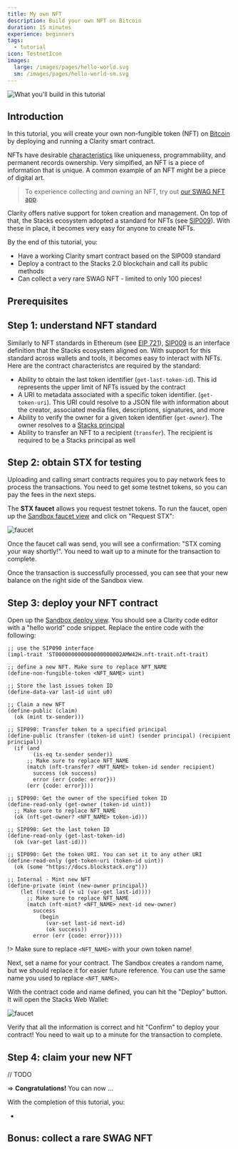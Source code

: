```yaml
---
title: My own NFT
description: Build your own NFT on Bitcoin
duration: 15 minutes
experience: beginners
tags:
  - tutorial
icon: TestnetIcon
images:
  large: /images/pages/hello-world.svg
  sm: /images/pages/hello-world-sm.svg
---
```


![What you'll build in this tutorial](/images/pages/nft/nft-preview.png)

## Introduction

In this tutorial, you will create your own non-fungible token (NFT) on [Bitcoin](/understand-stacks/bitcoin) by deploying and running a Clarity smart contract.

NFTs have desirable [characteristics](/write-smart-contracts/tokens) like uniqueness, programmability, and permanent records ownership. Very simplfied, an NFT is a piece of information that is unique. A common example of an NFT might be a piece of digital art.

> To experience collecting and owning an NFT, try out [our SWAG NFT app]().

Clarity offers native support for token creation and management. On top of that, the Stacks ecosystem adopted a standard for NFTs (see [SIP009](https://github.com/stacksgov/sips/pull/3)). With these in place, it becomes very easy for anyone to create NFTs.

By the end of this tutorial, you:

- Have a working Clarity smart contract based on the SIP009 standard
- Deploy a contract to the Stacks 2.0 blockchain and call its public methods
- Can collect a very rare SWAG NFT - limited to only 100 pieces!

## Prerequisites

## Step 1: understand NFT standard

Similarly to NFT standards in Ethereum (see [EIP 721](https://eips.ethereum.org/EIPS/eip-721)), [SIP009](https://github.com/stacksgov/sips/pull/3) is an interface definition that the Stacks ecosystem aligned on. With support for this standard across wallets and tools, it becomes easy to interact with NFTs. Here are the contract characteristcs are required by the standard:

- Ability to obtain the last token identifier (`get-last-token-id`). This id represents the upper limit of NFTs issued by the contract
- A URI to metadata associated with a specific token identifier. (`get-token-uri`). This URI could resolve to a JSON file with information about the creator, associated media files, descriptions, signatures, and more
- Ability to verify the owner for a given token identifier (`get-owner`). The owner resolves to a [Stacks principal](/write-smart-contracts/principals)
- Ability to transfer an NFT to a recipient (`transfer`). The recipient is required to be a Stacks principal as well

## Step 2: obtain STX for testing

Uploading and calling smart contracts requires you to pay network fees to process the transactions. You need to get some testnet tokens, so you can pay the fees in the next steps.

The **STX faucet** allows you request testnet tokens. To run the faucet, open up the [Sandbox faucet view](https://explorer.stacks.co/sandbox/faucet?chain=testnet) and click on "Request STX":

![faucet](/images/pages/nft/faucet.png)

Once the faucet call was send, you will see a confirmation: "STX coming your way shortly!". You need to wait up to a minute for the transaction to complete.

Once the transaction is successfully processed, you can see that your new balance on the right side of the Sandbox view.

## Step 3: deploy your NFT contract

Open up the [Sandbox deploy view](https://explorer.stacks.co/sandbox/deploy?chain=testnet). You should see a Clarity code editor with a "hello world" code snippet. Replace the entire code with the following:

```clar
;; use the SIP090 interface
(impl-trait 'ST000000000000000000002AMW42H.nft-trait.nft-trait)

;; define a new NFT. Make sure to replace NFT_NAME
(define-non-fungible-token <NFT_NAME> uint)

;; Store the last issues token ID
(define-data-var last-id uint u0)

;; Claim a new NFT
(define-public (claim)
  (ok (mint tx-sender)))

;; SIP090: Transfer token to a specified principal
(define-public (transfer (token-id uint) (sender principal) (recipient principal))
  (if (and
        (is-eq tx-sender sender))
      ;; Make sure to replace NFT_NAME
      (match (nft-transfer? <NFT_NAME> token-id sender recipient)
        success (ok success)
        error (err {code: error}))
      (err {code: error})))

;; SIP090: Get the owner of the specified token ID
(define-read-only (get-owner (token-id uint))
  ;; Make sure to replace NFT_NAME
  (ok (nft-get-owner? <NFT_NAME> token-id)))

;; SIP090: Get the last token ID
(define-read-only (get-last-token-id)
  (ok (var-get last-id)))

;; SIP090: Get the token URI. You can set it to any other URI
(define-read-only (get-token-uri (token-id uint))
  (ok (some "https://docs.blockstack.org")))

;; Internal - Mint new NFT
(define-private (mint (new-owner principal))
    (let ((next-id (+ u1 (var-get last-id))))
      ;; Make sure to replace NFT_NAME
      (match (nft-mint? <NFT_NAME> next-id new-owner)
        success
          (begin
            (var-set last-id next-id)
            (ok success))
        error (err {code: error}))))
```

!> Make sure to replace `<NFT_NAME>` with your own token name!

Next, set a name for your contract. The Sandbox creates a random name, but we should replace it for easier future reference. You can use the same name you used to replace `<NFT_NAME>`.

With the contract code and name defined, you can hit the "Deploy" button. It will open the Stacks Web Wallet:

![faucet](/images/pages/nft/wallet.png)

Verify that all the information is correct and hit "Confirm" to deploy your contract! You need to wait up to a minute for the transaction to complete.

## Step 4: claim your new NFT

// TODO

=> **Congratulations!** You can now ...

With the completion of this tutorial, you:

-

## Bonus: collect a rare SWAG NFT
